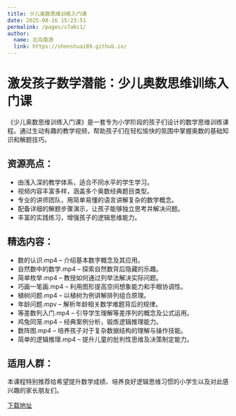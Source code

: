 ```yaml
---
title: 少儿奥数思维训练入门课
date: 2025-08-16 15:23:51
permalink: /pages/c7a6c1/
author: 
  name: 北鸟南游
  link: https://shenshuai89.github.io/
---
```


# 激发孩子数学潜能：少儿奥数思维训练入门课
《少儿奥数思维训练入门课》是一套专为小学阶段的孩子们设计的数学思维训练课程。通过生动有趣的教学视频，帮助孩子们在轻松愉快的氛围中掌握奥数的基础知识和解题技巧。

## 资源亮点：
- 由浅入深的教学体系，适合不同水平的学生学习。
- 视频内容丰富多样，涵盖多个奥数经典题目类型。
- 专业的讲师团队，用简单易懂的语言讲解复杂的数学概念。
- 配备详细的解题步骤演示，让孩子能够独立思考并解决问题。
- 丰富的实践练习，增强孩子的逻辑思维能力。

## 精选内容：
- 数的认识.mp4 – 介绍基本数字概念及其应用。
- 自然数中的数学.mp4 – 探索自然数背后隐藏的乐趣。
- 简单枚举.mp4 – 教授如何通过列举法解决实际问题。
- 巧画一笔画.mp4 – 利用图形提高空间想象能力和手眼协调性。
- 植树问题.mp4 – 以植树为例讲解排列组合原理。
- 年龄问题.mpv – 解析年龄相关数学难题背后的规律。
- 等差数列入门.mp4 – 引导学生理解等差序列的概念及公式运用。
- 鸡兔同笼.mp4 – 经典案例分析，锻炼逻辑推理能力。
- 数阵图.mp4 – 培养孩子对于复杂数据结构的理解与操作技能。
- 简单的逻辑推理.mp4 – 提升儿童的批判性思维及决策制定能力。

## 适用人群：
本课程特别推荐给希望提升数学成绩、培养良好逻辑思维习惯的小学生以及对此感兴趣的家长朋友们。

[下载地址](https://pan.quark.cn/s/96cea7e4bea0#/list/share)